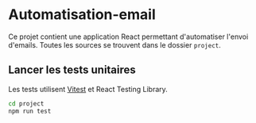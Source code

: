 # Automatisation-email

Ce projet contient une application React permettant d'automatiser l'envoi d'emails. Toutes les sources se trouvent dans le dossier `project`.

## Lancer les tests unitaires

Les tests utilisent [Vitest](https://vitest.dev/) et React Testing Library.

```bash
cd project
npm run test
```

